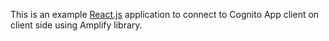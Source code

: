 This is an example [React.js](https://reactjs.org/) application to connect to Cognito App client on client side using Amplify library.
